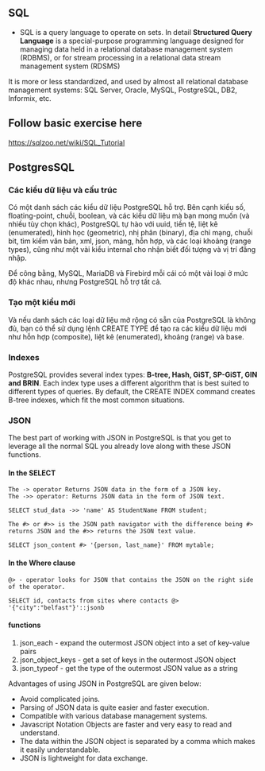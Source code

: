 
## SQL 
 
 - SQL is a query language to operate on sets. In detail **Structured Query Language** is a special-purpose programming language designed for managing data held in a relational database management system (RDBMS), or for stream processing in a relational data stream management system (RDSMS)

It is more or less standardized, and used by almost all relational database management systems: SQL Server, Oracle, MySQL, PostgreSQL, DB2, Informix, etc.


## Follow basic exercise here

https://sqlzoo.net/wiki/SQL_Tutorial


## PostgresSQL
### Các kiểu dữ liệu và cấu trúc

Có một danh sách các kiểu dữ liệu PostgreSQL hỗ trợ. Bên cạnh kiểu số, floating-point, chuỗi, boolean, và các kiểu dữ liệu mà bạn mong muốn (và nhiều tùy chọn khác), PostgreSQL tự hào với uuid, tiền tệ, liệt kê (enumerated), hình học (geometric), nhị phân (binary), địa chỉ mạng, chuỗi bit, tìm kiếm văn bản, xml, json, mảng, hỗn hợp, và các loại khoảng (range types), cũng như một vài kiểu internal cho nhận biết đối tượng và vị trí đăng nhập. 

Để công bằng, MySQL, MariaDB và Firebird mỗi cái có một vài loại ở mức độ khác nhau, nhưng PostgreSQL hỗ trợ tất cả.


### Tạo một kiểu mới

Và nếu danh sách các loại dữ liệu mở rộng có sẵn của PostgreSQL là không đủ, bạn có thể sử dụng lệnh CREATE TYPE để tạo ra các kiểu dữ liệu mới như hỗn hợp (composite), liệt kê (enumerated), khoảng (range) và base. 


### Indexes

PostgreSQL provides several index types: **B-tree, Hash, GiST, SP-GiST, GIN and BRIN**. Each index type uses a different algorithm that is best suited to different types of queries. By default, the CREATE INDEX command creates B-tree indexes, which fit the most common situations.

### JSON

The best part of working with JSON in PostgreSQL is that you get to leverage all the normal SQL you already love along with these JSON functions. 

#### In the SELECT

```
The -> operator Returns JSON data in the form of a JSON key.
The ->> operator: Returns JSON data in the form of JSON text.

SELECT stud_data ->> 'name' AS StudentName FROM student;
```

```
The #> or #>> is the JSON path navigator with the difference being #> returns JSON and the #>> returns the JSON text value. 

SELECT json_content #> '{person, last_name}' FROM mytable;
```

#### In the Where clause

```
@> - operator looks for JSON that contains the JSON on the right side of the operator.

SELECT id, contacts from sites where contacts @> '{"city":"belfast"}'::jsonb 
```




#### functions

1. json_each - expand the outermost JSON object into a set of key-value pairs
2. json_object_keys - get a set of keys in the outermost JSON object
3. json_typeof - get the type of the outermost JSON value as a string

Advantages of using JSON in PostgreSQL are given below:

 - Avoid complicated joins.
 - Parsing of JSON data is quite easier and faster execution.
 - Compatible with various database management systems.
 - Javascript Notation Objects are faster and very easy to read and understand.
 - The data within the JSON object is separated by a comma which makes it easily understandable.
 - JSON is lightweight for data exchange.







